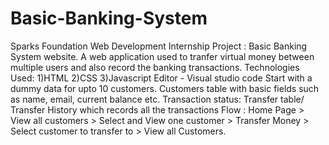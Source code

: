 # Basic-Banking-System
Sparks Foundation Web Development Internship Project : Basic Banking System website. A web application used to tranfer virtual money between multiple users and also record the banking transactions.  Technologies Used: 1)HTML 2)CSS 3)Javascript  Editor - Visual studio code  Start with a dummy data for upto 10 customers. Customers table with basic fields such as name, email, current balance etc. Transaction status: Transfer table/ Transfer History which records all the transactions  Flow : Home Page > View all customers > Select and View one customer > Transfer Money > Select customer to transfer to > View all Customers.

